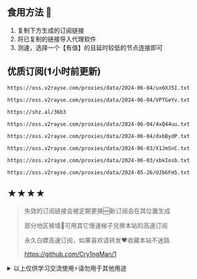 ## 食用方法 🍖
1. 复制下方生成的订阅链接
2. 将已复制的链接导入代理软件
3. 测速，选择一个【有值】的且延时较低的节点连接即可

## 优质订阅(𝟏小时前更新)
```
https://oss.v2rayse.com/proxies/data/2024-06-04/ux6XJ5I.txt
```
```
https://oss.v2rayse.com/proxies/data/2024-06-04/VPTGeYv.txt
```
```
https://shz.al/36b3
```
```
https://oss.v2rayse.com/proxies/data/2024-06-04/4xQ44uu.txt
```
```
https://oss.v2rayse.com/proxies/data/2024-06-04/dxbBydP.txt
```
```
https://oss.v2rayse.com/proxies/data/2024-06-03/X1JmSnC.txt
```
```
https://oss.v2rayse.com/proxies/data/2024-06-03/xbkIosb.txt
```
```
https://oss.v2rayse.com/proxies/data/2024-05-26/UJb6Fm5.txt
```

## ★★★★
> 失效的订阅链接会被定期更换🆕新订阅会在其位置生成
> 
> 部分地区被墙🚫可用其它慢速梯子兑换本站的高速订阅
>
> 永久白嫖高速订阅，如果喜欢请转发❤️收藏本站不迷路
>
> https://github.com/Cry1ngMan/1

<details>
<summary>以上仅供学习交流使用⚡️请勿用于其他用途</summary>

[![Stargazers over time](https://starchart.cc/Cry1ngMan/1.svg)](https://starchart.cc/Cry1ngMan/1)
[![GitHub stars](https://img.shields.io/github/stars/Cry1ngMan/1.svg?style=social&label=Stars)](https://github.com/Cry1ngMan/1/stargazers)
<img src="https://komarev.com/ghpvc/?username=Cry1ngMan&label=Views&color=0e75b6&style=flat" alt="访问量统计" />
</details>

